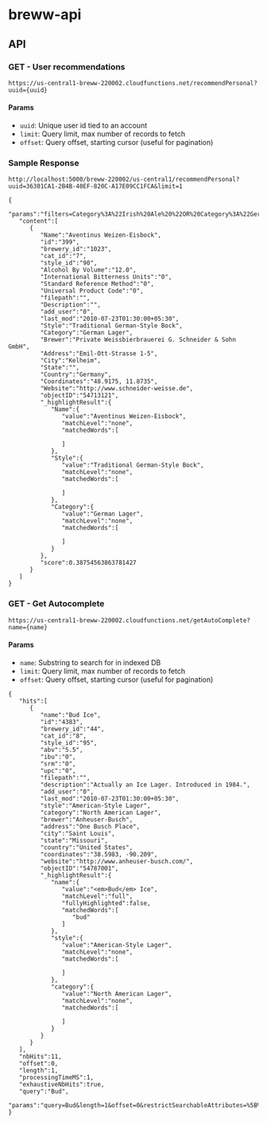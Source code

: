 # breww-api

## API

### GET - User recommendations

`https://us-central1-breww-220002.cloudfunctions.net/recommendPersonal?uuid={uuid}`

#### Params
- `uuid`: Unique user id tied to an account
- `limit`: Query limit, max number of records to fetch
- `offset`: Query offset, starting cursor (useful for pagination)

### Sample Response

```
http://localhost:5000/breww-220002/us-central1/recommendPersonal?uuid=36301CA1-2B4B-40EF-820C-A17E09CC1FCA&limit=1

{
   "params":"filters=Category%3A%22Irish%20Ale%20%22OR%20Category%3A%22German%20Lager%20%22&length=1&offset=0",
   "content":[
      {
         "Name":"Aventinus Weizen-Eisbock",
         "id":"399",
         "brewery_id":"1023",
         "cat_id":"7",
         "style_id":"90",
         "Alcohol By Volume":"12.0",
         "International Bitterness Units":"0",
         "Standard Reference Method":"0",
         "Universal Product Code":"0",
         "filepath":"",
         "Description":"",
         "add_user":"0",
         "last_mod":"2010-07-23T01:30:00+05:30",
         "Style":"Traditional German-Style Bock",
         "Category":"German Lager",
         "Brewer":"Private Weissbierbrauerei G. Schneider & Sohn GmbH",
         "Address":"Emil-Ott-Strasse 1-5",
         "City":"Kelheim",
         "State":"",
         "Country":"Germany",
         "Coordinates":"48.9175, 11.8735",
         "Website":"http://www.schneider-weisse.de",
         "objectID":"54713121",
         "_highlightResult":{
            "Name":{
               "value":"Aventinus Weizen-Eisbock",
               "matchLevel":"none",
               "matchedWords":[

               ]
            },
            "Style":{
               "value":"Traditional German-Style Bock",
               "matchLevel":"none",
               "matchedWords":[

               ]
            },
            "Category":{
               "value":"German Lager",
               "matchLevel":"none",
               "matchedWords":[

               ]
            }
         },
         "score":0.38754563863781427
      }
   ]
}
```

### GET - Get Autocomplete

`https://us-central1-breww-220002.cloudfunctions.net/getAutoComplete?name={name}`

#### Params
- `name`: Substring to search for in indexed DB
- `limit`: Query limit, max number of records to fetch
- `offset`: Query offset, starting cursor (useful for pagination)

```
{
   "hits":[
      {
         "name":"Bud Ice",
         "id":"4383",
         "brewery_id":"44",
         "cat_id":"8",
         "style_id":"95",
         "abv":"5.5",
         "ibu":"0",
         "srm":"0",
         "upc":"0",
         "filepath":"",
         "description":"Actually an Ice Lager. Introduced in 1984.",
         "add_user":"0",
         "last_mod":"2010-07-23T01:30:00+05:30",
         "style":"American-Style Lager",
         "category":"North American Lager",
         "brewer":"Anheuser-Busch",
         "address":"One Busch Place",
         "city":"Saint Louis",
         "state":"Missouri",
         "country":"United States",
         "coordinates":"38.5983, -90.209",
         "website":"http://www.anheuser-busch.com/",
         "objectID":"54787001",
         "_highlightResult":{
            "name":{
               "value":"<em>Bud</em> Ice",
               "matchLevel":"full",
               "fullyHighlighted":false,
               "matchedWords":[
                  "bud"
               ]
            },
            "style":{
               "value":"American-Style Lager",
               "matchLevel":"none",
               "matchedWords":[

               ]
            },
            "category":{
               "value":"North American Lager",
               "matchLevel":"none",
               "matchedWords":[

               ]
            }
         }
      }
   ],
   "nbHits":11,
   "offset":0,
   "length":1,
   "processingTimeMS":1,
   "exhaustiveNbHits":true,
   "query":"Bud",
   "params":"query=Bud&length=1&offset=0&restrictSearchableAttributes=%5B%22name%22%5D"
}
```
